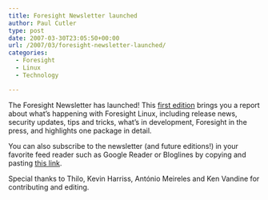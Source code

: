 ```yaml
---
title: Foresight Newsletter launched
author: Paul Cutler
type: post
date: 2007-03-30T23:05:50+00:00
url: /2007/03/foresight-newsletter-launched/
categories:
  - Foresight
  - Linux
  - Technology

---
```

The Foresight Newsletter has launched! This [first edition][1] brings you a report about what&#8217;s happening with Foresight Linux, including release news, security updates, tips and tricks, what&#8217;s in development, Foresight in the press, and highlights one package in detail.

You can also subscribe to the newsletter (and future editions!) in your favorite feed reader such as Google Reader or Bloglines by copying and pasting [this link][2].

Special thanks to Thilo, Kevin Harriss, António Meireles and Ken Vandine for contributing and editing.

 [1]: http://issues.foresightlinux.org/confluence/x/IwM
 [2]: http://issues.foresightlinux.org/confluence/createrssfeed.action?types=blogpost&statuses=created&spaces=newsletter&labelString=&rssType=rss2&maxResults=10&timeSpan=180&publicFeed=true&title=Foresight+Linux+Newsletter+RSS+Feed
